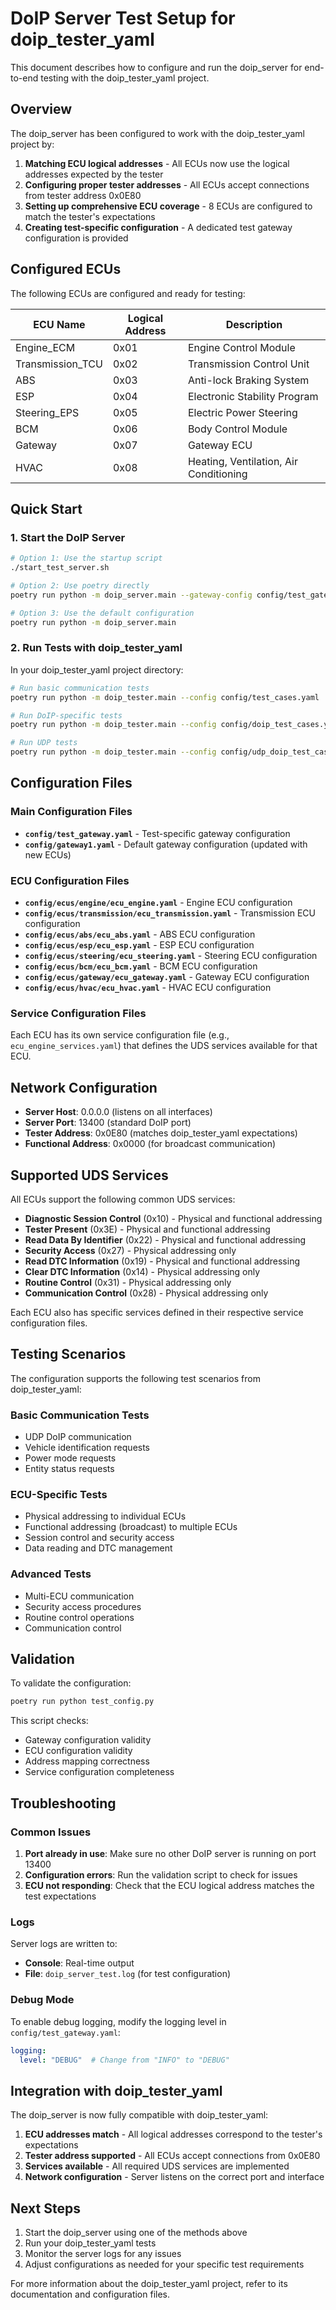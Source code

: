 # DoIP Server Test Setup for doip_tester_yaml

This document describes how to configure and run the doip_server for end-to-end testing with the doip_tester_yaml project.

## Overview

The doip_server has been configured to work with the doip_tester_yaml project by:

1. **Matching ECU logical addresses** - All ECUs now use the logical addresses expected by the tester
2. **Configuring proper tester addresses** - All ECUs accept connections from tester address 0x0E80
3. **Setting up comprehensive ECU coverage** - 8 ECUs are configured to match the tester's expectations
4. **Creating test-specific configuration** - A dedicated test gateway configuration is provided

## Configured ECUs

The following ECUs are configured and ready for testing:

| ECU Name | Logical Address | Description |
|----------|----------------|-------------|
| Engine_ECM | 0x01 | Engine Control Module |
| Transmission_TCU | 0x02 | Transmission Control Unit |
| ABS | 0x03 | Anti-lock Braking System |
| ESP | 0x04 | Electronic Stability Program |
| Steering_EPS | 0x05 | Electric Power Steering |
| BCM | 0x06 | Body Control Module |
| Gateway | 0x07 | Gateway ECU |
| HVAC | 0x08 | Heating, Ventilation, Air Conditioning |

## Quick Start

### 1. Start the DoIP Server

```bash
# Option 1: Use the startup script
./start_test_server.sh

# Option 2: Use poetry directly
poetry run python -m doip_server.main --gateway-config config/test_gateway.yaml

# Option 3: Use the default configuration
poetry run python -m doip_server.main
```

### 2. Run Tests with doip_tester_yaml

In your doip_tester_yaml project directory:

```bash
# Run basic communication tests
poetry run python -m doip_tester.main --config config/test_cases.yaml

# Run DoIP-specific tests
poetry run python -m doip_tester.main --config config/doip_test_cases.yaml

# Run UDP tests
poetry run python -m doip_tester.main --config config/udp_doip_test_cases.yaml
```

## Configuration Files

### Main Configuration Files

- **`config/test_gateway.yaml`** - Test-specific gateway configuration
- **`config/gateway1.yaml`** - Default gateway configuration (updated with new ECUs)

### ECU Configuration Files

- **`config/ecus/engine/ecu_engine.yaml`** - Engine ECU configuration
- **`config/ecus/transmission/ecu_transmission.yaml`** - Transmission ECU configuration
- **`config/ecus/abs/ecu_abs.yaml`** - ABS ECU configuration
- **`config/ecus/esp/ecu_esp.yaml`** - ESP ECU configuration
- **`config/ecus/steering/ecu_steering.yaml`** - Steering ECU configuration
- **`config/ecus/bcm/ecu_bcm.yaml`** - BCM ECU configuration
- **`config/ecus/gateway/ecu_gateway.yaml`** - Gateway ECU configuration
- **`config/ecus/hvac/ecu_hvac.yaml`** - HVAC ECU configuration

### Service Configuration Files

Each ECU has its own service configuration file (e.g., `ecu_engine_services.yaml`) that defines the UDS services available for that ECU.

## Network Configuration

- **Server Host**: 0.0.0.0 (listens on all interfaces)
- **Server Port**: 13400 (standard DoIP port)
- **Tester Address**: 0x0E80 (matches doip_tester_yaml expectations)
- **Functional Address**: 0x0000 (for broadcast communication)

## Supported UDS Services

All ECUs support the following common UDS services:

- **Diagnostic Session Control** (0x10) - Physical and functional addressing
- **Tester Present** (0x3E) - Physical and functional addressing
- **Read Data By Identifier** (0x22) - Physical and functional addressing
- **Security Access** (0x27) - Physical addressing only
- **Read DTC Information** (0x19) - Physical and functional addressing
- **Clear DTC Information** (0x14) - Physical addressing only
- **Routine Control** (0x31) - Physical addressing only
- **Communication Control** (0x28) - Physical addressing only

Each ECU also has specific services defined in their respective service configuration files.

## Testing Scenarios

The configuration supports the following test scenarios from doip_tester_yaml:

### Basic Communication Tests
- UDP DoIP communication
- Vehicle identification requests
- Power mode requests
- Entity status requests

### ECU-Specific Tests
- Physical addressing to individual ECUs
- Functional addressing (broadcast) to multiple ECUs
- Session control and security access
- Data reading and DTC management

### Advanced Tests
- Multi-ECU communication
- Security access procedures
- Routine control operations
- Communication control

## Validation

To validate the configuration:

```bash
poetry run python test_config.py
```

This script checks:
- Gateway configuration validity
- ECU configuration validity
- Address mapping correctness
- Service configuration completeness

## Troubleshooting

### Common Issues

1. **Port already in use**: Make sure no other DoIP server is running on port 13400
2. **Configuration errors**: Run the validation script to check for issues
3. **ECU not responding**: Check that the ECU logical address matches the test expectations

### Logs

Server logs are written to:
- **Console**: Real-time output
- **File**: `doip_server_test.log` (for test configuration)

### Debug Mode

To enable debug logging, modify the logging level in `config/test_gateway.yaml`:

```yaml
logging:
  level: "DEBUG"  # Change from "INFO" to "DEBUG"
```

## Integration with doip_tester_yaml

The doip_server is now fully compatible with doip_tester_yaml:

1. **ECU addresses match** - All logical addresses correspond to the tester's expectations
2. **Tester address supported** - All ECUs accept connections from 0x0E80
3. **Services available** - All required UDS services are implemented
4. **Network configuration** - Server listens on the correct port and interface

## Next Steps

1. Start the doip_server using one of the methods above
2. Run your doip_tester_yaml tests
3. Monitor the server logs for any issues
4. Adjust configurations as needed for your specific test requirements

For more information about the doip_tester_yaml project, refer to its documentation and configuration files.
